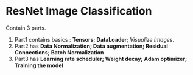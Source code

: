 # ResNet Image Classification
Contain 3 parts.
1. Part1 contains basics : **Tensors**; **DataLoader**; *Visualize Images*.
2. Part2 has **Data Normalization; Data augmentation; Residual Connections; Batch Normalization**
3. Part3 has **Learning rate scheduler; Weight decay; Adam optimizer; Training the model**

